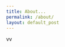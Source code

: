 ```yaml
---
title: About...
permalink: /about/
layout: default_post
---
```


vv

<style>a{color: #FFF;}a:hover{color: #f0f0f0;}.footer a{color: #800000;}</style>


